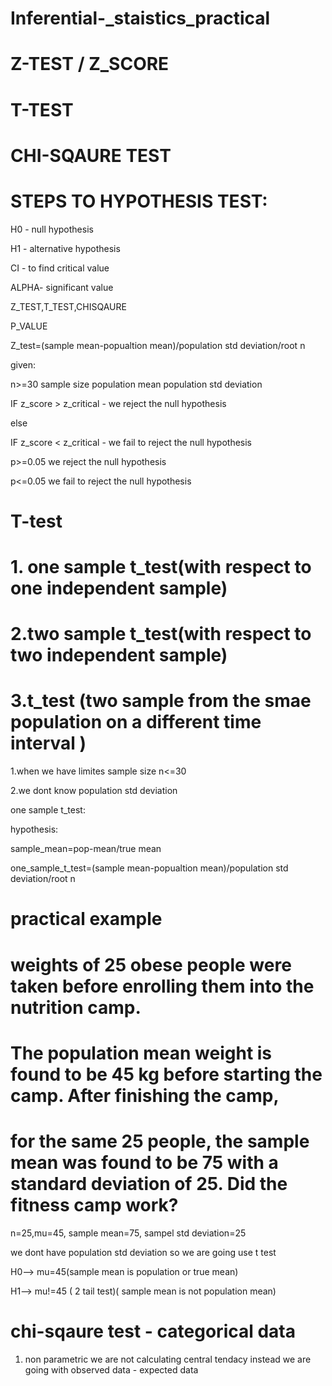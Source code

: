 # Inferential-_staistics_practical

# Z-TEST / Z_SCORE

# T-TEST

# CHI-SQAURE TEST

# STEPS TO HYPOTHESIS TEST:
H0 - null hypothesis

H1 - alternative hypothesis

CI - to find critical value

ALPHA- significant value

Z_TEST,T_TEST,CHISQAURE

P_VALUE

Z_test=(sample mean-popualtion mean)/population std deviation/root n

given:

n>=30 sample size
population mean
population std deviation

IF z_score > z_critical - we reject the null hypothesis

else

IF z_score < z_critical - we fail to reject the null hypothesis

p>=0.05 we reject the null hypothesis

p<=0.05 we fail to reject the null hypothesis



# T-test

# 1. one sample t_test(with respect to one independent sample)
# 2.two sample t_test(with respect to two independent sample)
# 3.t_test (two sample from the smae population on a different time interval )

1.when we have limites sample size n<=30

2.we dont know population std deviation

one sample t_test:

hypothesis:

sample_mean=pop-mean/true mean

one_sample_t_test=(sample mean-popualtion mean)/population std deviation/root n

# practical example
# weights of 25 obese people were taken before enrolling them into the nutrition camp. 
# The population mean weight is found to be 45 kg before starting the camp. After finishing the camp, 
# for the same 25 people, the sample mean was found to be 75 with a standard deviation of 25. Did the fitness camp work?

n=25,mu=45, sample mean=75, sampel std deviation=25

we dont have population std deviation so we are going use t test

H0--> mu=45(sample mean is population or true mean)

H1--> mu!=45 ( 2 tail test)( sample mean is not population mean)


# chi-sqaure test - categorical data
 1. non parametric we are not calculating central tendacy instead we are going with observed data - expected data
